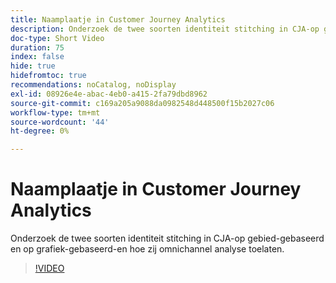 ```yaml
---
title: Naamplaatje in Customer Journey Analytics
description: Onderzoek de twee soorten identiteit stitching in CJA-op gebied-gebaseerd en op grafiek-gebaseerd-en hoe zij omnichannel analyse toelaten.
doc-type: Short Video
duration: 75
index: false
hide: true
hidefromtoc: true
recommendations: noCatalog, noDisplay
exl-id: 08926e4e-abac-4eb0-a415-2fa79dbd8962
source-git-commit: c169a205a9088da0982548d448500f15b2027c06
workflow-type: tm+mt
source-wordcount: '44'
ht-degree: 0%

---
```


# Naamplaatje in Customer Journey Analytics

Onderzoek de twee soorten identiteit stitching in CJA-op gebied-gebaseerd en op grafiek-gebaseerd-en hoe zij omnichannel analyse toelaten.

<!-- 62_S113_3442460_74_identity-stitching-in-customer-journey-analytics -->
>[!VIDEO](https://video.tv.adobe.com/v/3458335/?learn=on&enablevpops=true)
